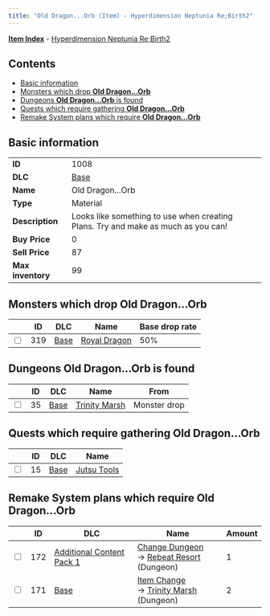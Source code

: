 ```yaml
---
title: "Old Dragon...Orb (Item) - Hyperdimension Neptunia Re;Birth2"
---
```


[**Item Index**](/neptunia/rb2/item/index.html) - [Hyperdimension Neptunia Re;Birth2](/neptunia/rb2)

## Contents

- [Basic information](#basic-information)
- [Monsters which drop **Old Dragon...Orb**](#monsters-which-drop-old-dragonorb)
- [Dungeons **Old Dragon...Orb** is found](#dungeons-old-dragonorb-is-found)
- [Quests which require gathering **Old Dragon...Orb**](#quests-which-require-gathering-old-dragonorb)
- [Remake System plans which require **Old Dragon...Orb**](#remake-system-plans-which-require-old-dragonorb)

## Basic information

|   |   |
| -- | -- |
| **ID** | 1008 |
| **DLC** | [Base](/neptunia/rb2/dlc/0-base.html) |
| **Name** | Old Dragon...Orb |
| **Type** | Material |
| **Description** | Looks like something to use when creating Plans. Try and make as much as you can! |
| **Buy Price** | 0 |
| **Sell Price** | 87 |
| **Max inventory** | 99 |

## Monsters which drop **Old Dragon...Orb**

|    | ID | DLC | Name | Base drop rate |
| -- | -- | --- | ---- | -------------- |
| <input type="checkbox" id="rb2-monster-0-319" class="trackbox" /> | 319 | [Base](/neptunia/rb2/dlc/0-base.html) | [Royal Dragon](/neptunia/rb2/monster/0-319-royal-dragon.html) | 50% |

## Dungeons **Old Dragon...Orb** is found

|    | ID | DLC | Name | From |
| -- | -- | --- | ---- | ---- |
| <input type="checkbox" id="rb2-dungeon-0-35" class="trackbox" /> | 35 | [Base](/neptunia/rb2/dlc/0-base.html) | [Trinity Marsh](/neptunia/rb2/dungeon/0-35-trinity-marsh.html) | Monster drop |

## Quests which require gathering **Old Dragon...Orb**

|    | ID | DLC | Name |
| -- | -- | --- | ---- |
| <input type="checkbox" id="rb2-quest-0-15" class="trackbox" /> | 15 | [Base](/neptunia/rb2/dlc/0-base.html) | [Jutsu Tools](/neptunia/rb2/quest/0-15-jutsu-tools.html) |

## Remake System plans which require **Old Dragon...Orb**

|    | ID | DLC | Name | Amount |
| -- | -- | --- | ---- | ------ |
| <input type="checkbox" id="rb2-remake-3-172" class="trackbox" /> | 172 | [Additional Content Pack 1](/neptunia/rb2/dlc/3-pack1.html) | [Change Dungeon](/neptunia/rb2/remake/3-172-change-dungeon.html)<br />→ [Rebeat Resort](/neptunia/rb2/dungeon/0-4-rebeat-resort.html) (Dungeon) | 1 |
| <input type="checkbox" id="rb2-remake-0-171" class="trackbox" /> | 171 | [Base](/neptunia/rb2/dlc/0-base.html) | [Item Change](/neptunia/rb2/remake/0-171-item-change.html)<br />→ [Trinity Marsh](/neptunia/rb2/dungeon/0-35-trinity-marsh.html) (Dungeon) | 2 |